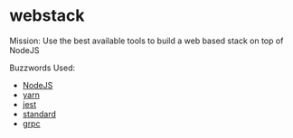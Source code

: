 # webstack

Mission: Use the best available tools to build a web based stack on top of NodeJS


Buzzwords Used:
- [NodeJS](https://nodejs.org/en/)
- [yarn](https://yarnpkg.com/)
- [jest](https://facebook.github.io/jest/)
- [standard](http://standardjs.com/)
- [grpc](http://www.grpc.io/)
